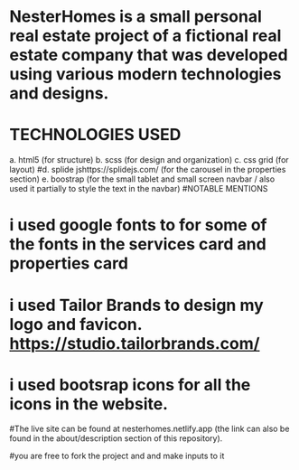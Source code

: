# NesterHomes is a small personal real estate project of a fictional real estate company that was developed using various modern technologies and designs.
# TECHNOLOGIES USED
a. html5  (for structure)
b. scss (for design and organization)
c. css grid (for layout)
#d. splide jshttps://splidejs.com/  (for the carousel in the properties section)
e. boostrap (for the small tablet and small screen navbar / also used it partially to style the text in the navbar)
#NOTABLE MENTIONS
# i used google fonts to for some of the fonts in the services card and properties card
# i used Tailor Brands to design my logo and favicon. https://studio.tailorbrands.com/
# i used bootsrap icons for all the icons in the website.

#The live site can be found at nesterhomes.netlify.app (the link can also be found in the about/description section of this repository).

#you are free to fork the project and and make inputs to it
